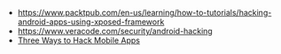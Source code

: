 - https://www.packtpub.com/en-us/learning/how-to-tutorials/hacking-android-apps-using-xposed-framework
- https://www.veracode.com/security/android-hacking
- [Three Ways to Hack Mobile Apps](https://youtu.be/QwwLSyRzNwo)

